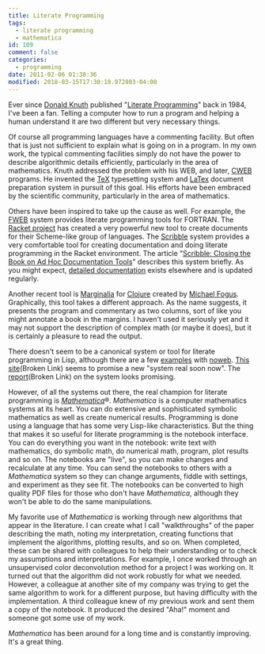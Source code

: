 ```yaml
---
title: Literate Programming
tags:
  - literate programming
  - mathematica
id: 109
comment: false
categories:
  - programming
date: 2011-02-06 01:38:36
modified: 2018-03-15T17:30:10.972803-04:00
---
```


Ever since [Donald Knuth](http://www-cs-faculty.stanford.edu/~uno/index.html) published "[Literate Programming](http://www.literateprogramming.com/knuthweb.pdf)" back in 1984, I've been a fan. Telling a computer how to run a program and helping a human understand it are two different but very necessary things.

<!--more-->

Of course all programming languages have a commenting facility. But often that is just not sufficient to explain what is going on in a program. In my own work, the typical commenting facilities simply do not have the power to describe algorithmic details efficiently, particularly in the area of mathematics. Knuth addressed the problem with his WEB, and later, [CWEB](hhttps://en.wikipedia.org/wiki/CWEB) programs. He invented the [TeX](https://en.wikipedia.org/wiki/TeX) typesetting system and [LaTex](https://en.wikipedia.org/wiki/LaTeX) document preparation system in pursuit of this goal. His efforts have been embraced by the scientific community, particularly in the area of mathematics.

Others have been inspired to take up the cause as well. For example, the [FWEB](http://w3.pppl.gov/~krommes/fweb_toc.html) system provides literate programming tools for FORTRAN. The [Racket project](http://racket-lang.org/) has created a very powerful new tool to create documents for their Scheme-like group of languages. The [Scribble](http://docs.racket-lang.org/scribble/index.html) system provides a very comfortable tool for creating documentation and doing literate programming in the Racket environment. The article "[Scribble: Closing the Book on Ad Hoc Documentation Tools](http://www.cs.utah.edu/plt/publications/icfp09-fbf.pdf)" describes this system briefly. As you might expect, [detailed documentation](https://docs.racket-lang.org/scribble/index.html) exists elsewhere and is updated regularly.

Another recent tool is [Marginalia](http://blog.fogus.me/2011/01/05/the-marginalia-manifesto/) for [Clojure](http://clojure.org/) created by [Michael Fogus](http://blog.fogus.me/). Graphically, this tool takes a different approach. As the name suggests, it presents the program and commentary as two columns, sort of like you might annotate a book in the margins. I haven't used it seriously yet and it may not support the description of complex math (or maybe it does), but it is certainly a pleasure to read the output.

There doesn't seem to be a canonical system or tool for literate programming in Lisp, although there are a few [examples](http://gratefulfrog.net/) with [noweb](http://www.cs.tufts.edu/~nr/noweb/). [This site](http://www.umcs.maine.edu/research/features/lit-prog-lisp.html)(Broken Link) seems to promise a new "system real soon now". The [report](http://context.umcs.maine.edu/MaineSAIL/pubs/Papers/2010/lplisp.pdf)(Broken Link) on the system looks promising.

However, of all the systems out there, the real champion for literate programming is [_Mathematica_](http://www.wolfram.com/mathematica/)®. _Mathematica_ is a computer mathematics systems at its heart. You can do extensive and sophisticated symbolic mathematics as well as create numerical results. Programming is done using a language that has some very Lisp-like characteristics. But the thing that makes it so useful for literate programming is the notebook interface. You can do everything you want in the notebook: write text with mathematics, do symbolic math, do numerical math, program, plot results and so on. The notebooks are "live", so you can make changes and recalculate at any time. You can send the notebooks to others with a _Mathematica_ system so they can change arguments, fiddle with settings, and experiment as they see fit. The notebooks can be converted to high quality PDF files for those who don't have _Mathematica_, although they won't be able to do the same manipulations.

My favorite use of _Mathematica_ is working through new algorithms that appear in the literature. I can create what I call "walkthroughs" of the paper describing the math, noting my interpretation, creating functions that implement the algorithms, plotting results, and so on. When completed, these can be shared with colleagues to help their understanding or to check my assumptions and interpretations. For example, I once worked through an unsupervised color deconvolution method for a project I was working on. It turned out that the algorithm did not work robustly for what we needed. However, a colleague at another site of my company was trying to get the same algorithm to work for a different purpose, but having difficulty with the implementation. A third colleague knew of my previous work and sent them a copy of the notebook. It produced the desired "Aha!" moment and someone got some use of my work.

_Mathematica_ has been around for a long time and is constantly improving. It's a great thing.